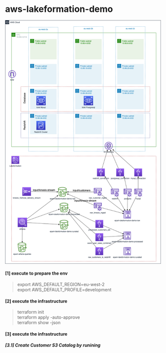 # aws-lakeformation-demo

![plot](images/demo.png)

#### [1] execute to prepare the env

> export AWS_DEFAULT_REGION=eu-west-2 \
  export AWS_DEFAULT_PROFILE=development


#### [2] execute the infrastructure

> terraform init \
> terraform apply -auto-approve \
> terraform show -json


#### [3] execute the infrastructure

##### [3.1] Create Customer S3 Catalog by runining